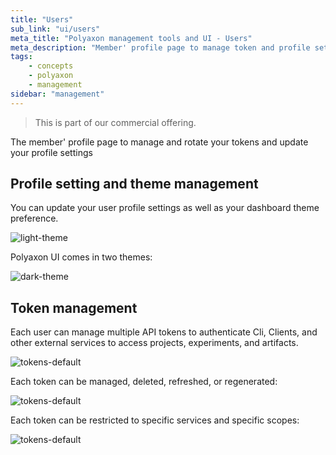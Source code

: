```yaml
---
title: "Users"
sub_link: "ui/users"
meta_title: "Polyaxon management tools and UI - Users"
meta_description: "Member' profile page to manage token and profile settings."
tags:
    - concepts
    - polyaxon
    - management
sidebar: "management"
---
```


<blockquote class="commercial">This is part of our commercial offering.</blockquote>

The member' profile page to manage and rotate your tokens and update your profile settings

## Profile setting and theme management

You can update your user profile settings as well as your dashboard theme preference.

![light-theme](../../../../content/images/dashboard/users/light-theme.png)

Polyaxon UI comes in two themes:

![dark-theme](../../../../content/images/dashboard/users/dark-theme.png)

## Token management

Each user can manage multiple API tokens to authenticate Cli, Clients, and other external services to access projects, experiments, and artifacts.

![tokens-default](../../../../content/images/dashboard/users/tokens-default.png)

Each token can be managed, deleted, refreshed, or regenerated:

![tokens-default](../../../../content/images/dashboard/users/tokens-management.png)

Each token can be restricted to specific services and specific scopes:

![tokens-default](../../../../content/images/dashboard/users/tokens-scope.png)
